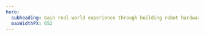 ```yaml
---
hero:
  subheading: Gain real-world experience through building robot hardware and software, while solving state-of-the-art robotics problems.
  maxWidthPX: 652
---
```

